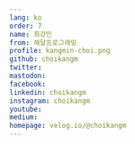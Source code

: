 ```yaml
---
lang: ko
order: 7
name: 최강민
from: 해달프로그래밍
profile: kangmin-choi.png
github: choikangm
twitter:
mastodon:
facebook:
linkedin: choikangm
instagram: choikangm
youtube:
medium:
homepage: velog.io/@choikangm
---
```

